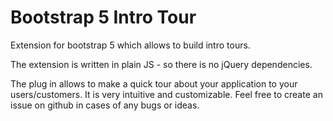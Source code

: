# Bootstrap 5 Intro Tour
Extension for bootstrap 5 which allows to build intro tours.

The extension is written in plain JS - so there is no jQuery dependencies.

The plug in allows to make a quick tour about your application to your users/customers. It is very intuitive and customizable. 
Feel free to create an issue on github in cases of any bugs or ideas.